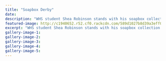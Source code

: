 ```yaml
---
title: "Soapbox Derby"
date: 
description: "WHS student Shea Robinson stands with his soapbox collection. The Totalspan Soapbox Derby on Monday 23 January on Queens Park Hill in Wanganui..."
featured-image: http://c1940652.r52.cf0.rackcdn.com/589d1027b8d39a3eff0028fa/SheaRobinson-Soap-Box-derby-18-Jan-2017-midweek.jpg
excerpt: "WHS student Shea Robinson stands with his soapbox collection. The Totalspan Soapbox Derby on Monday 23 January on Queens Park Hill in Wanganui."
gallery-image-1: 
gallery-image-2: 
gallery-image-3: 
gallery-image-4: 
gallery-image-5: 
---
```

